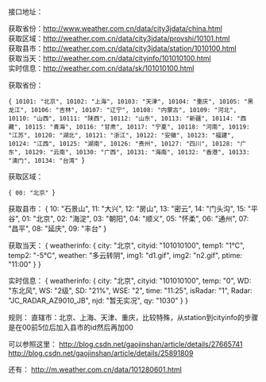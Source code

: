 接口地址：

获取省份：http://www.weather.com.cn/data/city3jdata/china.html   
获取区域：http://weather.com.cn/data/city3jdata/provshi/10101.html   
获取县市：http://weather.com.cn/data/city3jdata/station/1010100.html   
获取当天：http://weather.com.cn/data/cityinfo/101010100.html   
实时信息：http://weather.com.cn/data/sk/101010100.html   

获取省份：

`{
10101: "北京",
10102: "上海",
10103: "天津",
10104: "重庆",
10105: "黑龙江",
10106: "吉林",
10107: "辽宁",
10108: "内蒙古",
10109: "河北",
10110: "山西",
10111: "陕西",
10112: "山东",
10113: "新疆",
10114: "西藏",
10115: "青海",
10116: "甘肃",
10117: "宁夏",
10118: "河南",
10119: "江苏",
10120: "湖北",
10121: "浙江",
10122: "安徽",
10123: "福建",
10124: "江西",
10125: "湖南",
10126: "贵州",
10127: "四川",
10128: "广东",
10129: "云南",
10130: "广西",
10131: "海南",
10132: "香港",
10133: "澳门",
10134: "台湾"
`}

获取区域：

`{
00: "北京"
`}

获取县市：
{
10: "石景山",
11: "大兴",
12: "房山",
13: "密云",
14: "门头沟",
15: "平谷",
01: "北京",
02: "海淀",
03: "朝阳",
04: "顺义",
05: "怀柔",
06: "通州",
07: "昌平",
08: "延庆",
09: "丰台"
}

获取当天：
{
weatherinfo: {
city: "北京",
cityid: "101010100",
temp1: "1℃",
temp2: "-5℃",
weather: "多云转阴",
img1: "d1.gif",
img2: "n2.gif",
ptime: "11:00"
}
}

实时信息：
{
weatherinfo: {
city: "北京",
cityid: "101010100",
temp: "0",
WD: "东北风",
WS: "2级",
SD: "21%",
WSE: "2",
time: "11:25",
isRadar: "1",
Radar: "JC_RADAR_AZ9010_JB",
njd: "暂无实况",
qy: "1030"
}
}


规则：
直辖市：北京、上海、天津、重庆，比较特殊，从station到cityinfo的步骤是在00前5位后加入县市的id然后再加00

可以参照这里：
http://blog.csdn.net/gaojinshan/article/details/27665741
http://blog.csdn.net/gaojinshan/article/details/25891809

还有：
http://m.weather.com.cn/data/101280601.html
